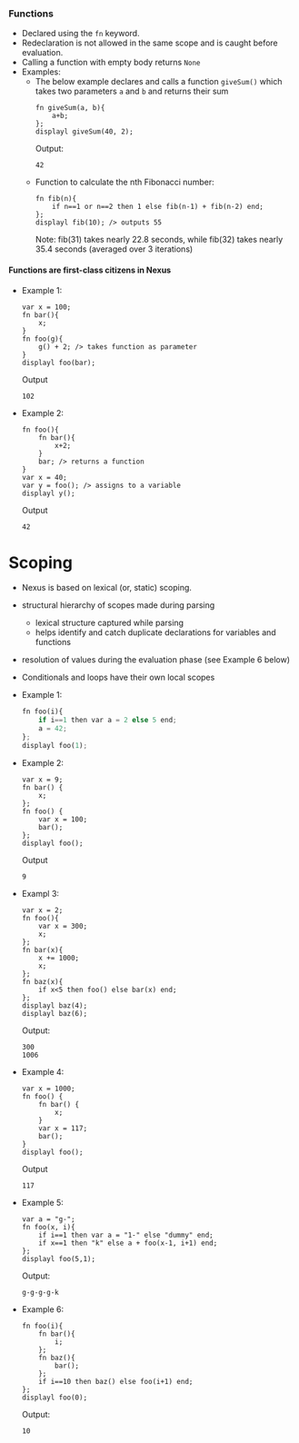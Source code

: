 ### Functions
- Declared using the `fn` keyword.
- Redeclaration is not allowed in the same scope and is caught before evaluation.
- Calling a function with empty body returns `None`
- Examples:
    - The below example declares and calls a function `giveSum()` which takes two parameters `a` and `b` and returns their sum
        ```prog
        fn giveSum(a, b){
            a+b;
        };
        displayl giveSum(40, 2);
        ```
        Output:
        ```
        42
        ```
    - Function to calculate the nth Fibonacci number:
        ```
        fn fib(n){
            if n==1 or n==2 then 1 else fib(n-1) + fib(n-2) end;
        };
        displayl fib(10); /> outputs 55
        ```
        Note: fib(31) takes nearly 22.8 seconds, while fib(32) takes nearly 35.4 seconds (averaged over 3 iterations)

#### Functions are first-class citizens in Nexus
- Example 1:
    ```
    var x = 100;
    fn bar(){
        x;
    }
    fn foo(g){ 
        g() + 2; /> takes function as parameter
    }
    displayl foo(bar);
    ```
    Output
    ```
    102
    ```

- Example 2:
    ```
    fn foo(){
        fn bar(){
            x+2;
        }
        bar; /> returns a function
    }
    var x = 40;
    var y = foo(); /> assigns to a variable
    displayl y();
    ```
    Output
    ```
    42
    ```

# Scoping
- Nexus is based on lexical (or, static) scoping.

- structural hierarchy of scopes made during parsing
    - lexical structure captured while parsing
    - helps identify and catch duplicate declarations for variables and functions
- resolution of values during the evaluation phase (see Example 6 below)

- Conditionals and loops have their own local scopes

- Example 1:
    ```python
    fn foo(i){
        if i==1 then var a = 2 else 5 end;
        a = 42;
    };
    displayl foo(1);
    ```
- Example 2:
    ```
    var x = 9;
    fn bar() {
        x;
    };
    fn foo() {
        var x = 100;
        bar();
    };
    displayl foo();
    ```
    Output
    ```
    9
    ```


- Exampl 3:
    ```
    var x = 2;
    fn foo(){
        var x = 300;
        x;
    };
    fn bar(x){
        x += 1000;
        x;
    };
    fn baz(x){
        if x<5 then foo() else bar(x) end;
    };
    displayl baz(4);
    displayl baz(6);
    ```
    Output:
    ```
    300
    1006
    ```

- Example 4:
    ```
    var x = 1000;
    fn foo() {
        fn bar() {
            x;
        }
        var x = 117;
        bar();
    }
    displayl foo();
    ```
    Output
    ```
    117
    ```

- Example 5:
    ```
    var a = "g-";
    fn foo(x, i){
        if i==1 then var a = "1-" else "dummy" end;
        if x==1 then "k" else a + foo(x-1, i+1) end; 
    };
    displayl foo(5,1);
    ```
    Output:
    ```
    g-g-g-g-k
    ```

- Example 6:
    ```
    fn foo(i){
        fn bar(){
            i;
        };
        fn baz(){
            bar();
        };
        if i==10 then baz() else foo(i+1) end;
    };
    displayl foo(0);
    ```
    Output:
    ```
    10
    ```
